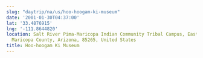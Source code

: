 ```yaml
---
slug: "daytrip/na/us/hoo-hoogam-ki-museum"
date: '2001-01-30T04:37:00'
lat: '33.4876915'
lng: '-111.8644820'
location: Salt River Pima-Maricopa Indian Community Tribal Campus, East Osborn Road,
  Maricopa County, Arizona, 85265, United States
title: Hoo-hoogam Ki Museum
---
```



